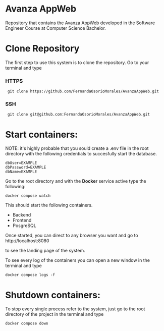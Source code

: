 # Avanza AppWeb
Repository that contains the Avanza AppWeb developed in the Software Engineer Course at Computer Science Bachelor.

# Clone Repository
The first step to use this system is to clone the repository.
Go to your terminal and type 
  ### HTTPS
     git clone https://github.com/FernandaOsorioMorales/AvanzaAppWeb.git

  ### SSH 
     git clone git@github.com:FernandaOsorioMorales/AvanzaAppWeb.git
     
# Start containers:
NOTE: it's highly probable that you sould create a .env file in the root directory with the following credentials to succesfully start the database.

    dbUser=EXAMPLE
    dbPassword=EXAMPLE
    dbName=EXAMPLE
Go to the root directory and with the **Docker** service active type the following:

    docker compose watch

This should start the following containers.

- Backend
- Frontend
- PosgreSQL

Once started, you can direct to any browser you want and go to
  http://localhost:8080

to see the landing page of the system.

To see every log of the containers you can open a new window in the terminal and type

    docker compose logs -f

# Shutdown containers: 
To stop every single process refer to the system, just go to the root directory of the project in the terminal and type

    docker compose down
